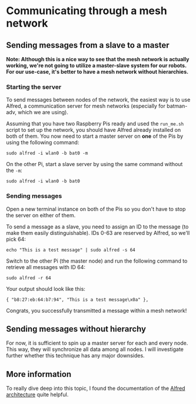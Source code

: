 # Communicating through a mesh network

## Sending messages from a slave to a master

**Note: Although this is a nice way to see that the mesh network is actually working, we're not going to utilize 
a master-slave system for our robots. For our use-case, it's better to have a mesh network without hierarchies.**

### Starting the server

To send messages between nodes of the network, the easiest way is to use Alfred, a communication server for mesh
networks (especially for batman-adv, which we are using). 

Assuming that you have two Raspberry Pis ready and used the `run_me.sh` script to set up the network, you should have
Alfred already installed on both of them. You now need to start a master server on **one** of the Pis by using the following
command:

`sudo alfred -i wlan0 -b bat0 -m`

 On the other Pi, start a slave server by using the same command without the `-m`:
 
 `sudo alfred -i wlan0 -b bat0`
 
 ### Sending messages
 
 Open a new terminal instance on both of the Pis so you don't have to stop the server on either of them. 
 
 To send a message as a slave, you need to assign an ID to the message (to make them easily distinguishable). IDs 0-63
 are reserved by Alfred, so we'll pick 64:
 
 `echo "This is a test message" | sudo alfred -s 64`
 
Switch to the other Pi (the master node) and run the following command to retrieve all messages with ID 64:

`sudo alfred -r 64`

Your output should look like this:

```
{ "b8:27:eb:64:b7:94", "This is a test message\x0a" },
```

Congrats, you successfully transmitted a message within a mesh network!

## Sending messages without hierarchy

For now, it is sufficient to spin up a master server for each and every node. This way, they will synchronize all data
among all nodes. I will investigate further whether this technique has any major downsides.

## More information

To really dive deep into this topic, I found the documentation of the
[Alfred architecture](https://www.open-mesh.org/projects/alfred/wiki/Alfred_architecture) quite helpful.